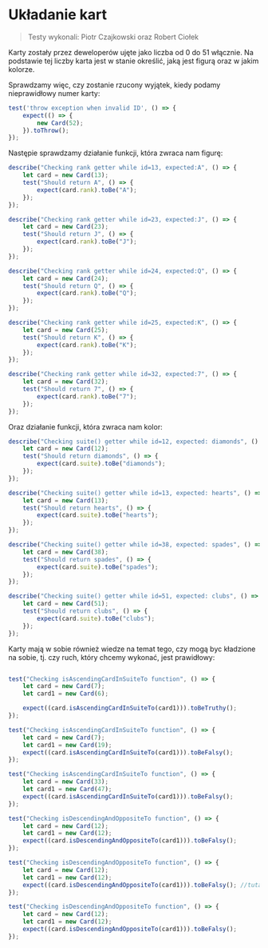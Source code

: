 # Układanie kart

>Testy wykonali: Piotr Czajkowski oraz Robert Ciołek

Karty zostały przez deweloperów ujęte jako liczba od 0 do 51 włącznie. 
Na podstawie tej liczby karta jest w stanie określić, jaką jest figurą oraz w jakim kolorze.

Sprawdzamy więc, czy zostanie rzucony wyjątek, kiedy podamy nieprawidłowy numer karty:
```javascript
test('throw exception when invalid ID', () => {
    expect(() => {
        new Card(52);
    }).toThrow();
});
```

Następie sprawdzamy działanie funkcji, która zwraca nam figurę:
```javascript
describe("Checking rank getter while id=13, expected:A", () => {
    let card = new Card(13);
    test("Should return A", () => {
        expect(card.rank).toBe("A");
    });
});

describe("Checking rank getter while id=23, expected:J", () => {
    let card = new Card(23);
    test("Should return J", () => {
        expect(card.rank).toBe("J");
    });
});

describe("Checking rank getter while id=24, expected:Q", () => {
    let card = new Card(24);
    test("Should return Q", () => {
        expect(card.rank).toBe("Q");
    });
});

describe("Checking rank getter while id=25, expected:K", () => {
    let card = new Card(25);
    test("Should return K", () => {
        expect(card.rank).toBe("K");
    });
});

describe("Checking rank getter while id=32, expected:7", () => {
    let card = new Card(32);
    test("Should return 7", () => {
        expect(card.rank).toBe("7");
    });
});
```

Oraz działanie funkcji, która zwraca nam kolor:
```javascript
describe("Checking suite() getter while id=12, expected: diamonds", () => {
    let card = new Card(12);
    test("Should return diamonds", () => {
        expect(card.suite).toBe("diamonds");
    });
});

describe("Checking suite() getter while id=13, expected: hearts", () => {
    let card = new Card(13);
    test("Should return hearts", () => {
        expect(card.suite).toBe("hearts");
    });
});

describe("Checking suite() getter while id=38, expected: spades", () => {
    let card = new Card(38);
    test("Should return spades", () => {
        expect(card.suite).toBe("spades");
    });
});

describe("Checking suite() getter while id=51, expected: clubs", () => {
    let card = new Card(51);
    test("Should return clubs", () => {
        expect(card.suite).toBe("clubs");
    });
});
```

Karty mają w sobie również wiedze na temat tego, czy mogą byc kładzione na sobie, tj. czy ruch, który chcemy wykonać, jest prawidłowy:
```javascript

test("Checking isAscendingCardInSuiteTo function", () => {
    let card = new Card(7);
    let card1 = new Card(6);

    expect((card.isAscendingCardInSuiteTo(card1))).toBeTruthy();
});

test("Checking isAscendingCardInSuiteTo function", () => {
    let card = new Card(7);
    let card1 = new Card(19);
    expect((card.isAscendingCardInSuiteTo(card1))).toBeFalsy();
});

test("Checking isAscendingCardInSuiteTo function", () => {
    let card = new Card(33);
    let card1 = new Card(47);
    expect((card.isAscendingCardInSuiteTo(card1))).toBeFalsy();
});

test("Checking isDescendingAndOppositeTo function", () => {
    let card = new Card(12);
    let card1 = new Card(12);
    expect((card.isDescendingAndOppositeTo(card1))).toBeFalsy();
});

test("Checking isDescendingAndOppositeTo function", () => {
    let card = new Card(12);
    let card1 = new Card(12);
    expect((card.isDescendingAndOppositeTo(card1))).toBeFalsy(); //tutaj test był źle ułożony - poprawiłem - Dawid W
});

test("Checking isDescendingAndOppositeTo function", () => {
    let card = new Card(12);
    let card1 = new Card(12);
    expect((card.isDescendingAndOppositeTo(card1))).toBeFalsy();
});
```